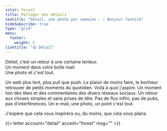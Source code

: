 ```yaml
---
color: forest
title: Partager des détails
seotitle: "Détail, une photo par semaine - ✌️ Bonjour Yannick"
hideSubscribe: true
type: "grid"
menu:
  footer:
    weight: 5
linktitle: "😃 Détail"
---
```


*Détail*, c’est un retour à une certaine lenteur.  
Un moment dans votre boîte mail.  
Une photo et c'est tout.

Un web plus lent, plus pull que push. Le plaisir de moins faire, le bonheur retrouver de petits moments du quotidien. Voilà à quoi j'aspire. Un moment loin des likes et des commentaires des divers réseaux sociaux. Un retour aux choses simples et sans prises de tête. Pas de flux infini, pas de pubs, pas d'interférences. Un e-mail, une photo, un point c'est tout.

J'espère que cela vous inspirera ou, du moins, que cela vous plaira.

{{< letter account="detail" accent="forest" msg="" >}}
